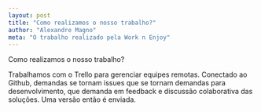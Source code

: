 ```yaml
---
layout: post
title: "Como realizamos o nosso trabalho?"
author: "Alexandre Magno"
meta: "O trabalho realizado pela Work n Enjoy"
---
```


Como realizamos o nosso trabalho?

Trabalhamos com o Trello para gerenciar equipes remotas. Conectado ao Github, demandas se tornam issues que se tornam
demandas para desenvolvimento, que demanda em feedback e discussão colaborativa das soluções. Uma versão então é enviada.
